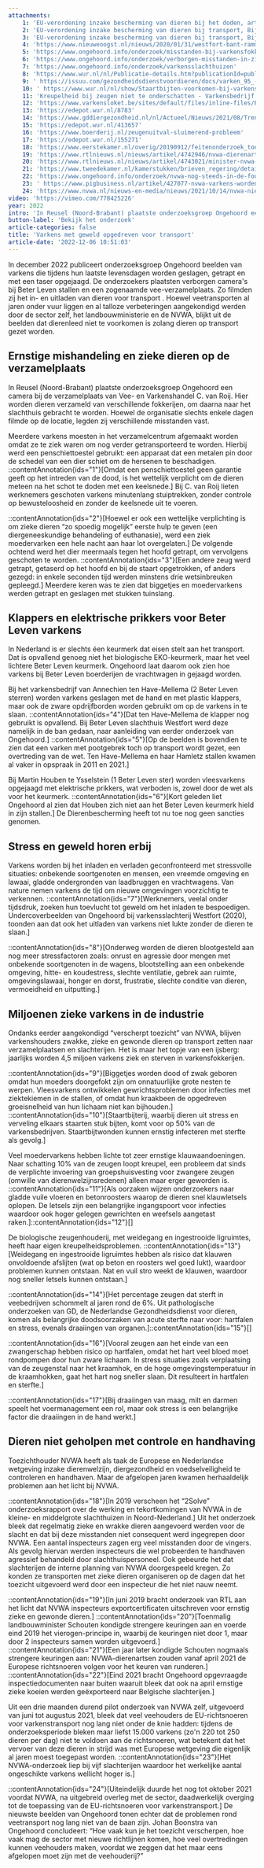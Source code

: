 ```yaml
---
attachments:
    1: 'EU-verordening inzake bescherming van dieren bij het doden, artikel 4, lid 1\nhttps://eur-lex.europa.eu/LexUriServ/LexUriServ.do?uri=OJ%3AL%3A2009%3A303%3A0001%3A0030%3ANL%3APDF\n'
    2: 'EU-verordening inzake bescherming van dieren bij transport, Bijlage 1, hoofdstuk 1,  technische voorschriften, GESCHIKTHEID VOOR VERVOER, punt 4\nhttps://eur-lex.europa.eu/LexUriServ/LexUriServ.do?uri=CELEX%3A32005R0001%3ANL%3AHTML'
    3: 'EU-verordening inzake bescherming van dieren bij transport, Bijlage 1, hoofdstuk 3, Behandeling, punt 1.8 en punt 1.9\nhttps://eur-lex.europa.eu/LexUriServ/LexUriServ.do?uri=CELEX%3A32005R0001%3ANL%3AHTML\n'
    4: 'https://www.nieuweoogst.nl/nieuws/2020/01/31/westfort-bant-rammelaars-na-beelden-ongehoord'
    5: 'https://www.ongehoord.info/onderzoek/misstanden-bij-varkensfokker-die-overheid-adviseert-over-dierenwelzijn\n'
    6: 'https://www.ongehoord.info/onderzoek/verborgen-misstanden-in-zichtstal-houbensteyn'
    7: 'https://www.ongehoord.info/onderzoek/varkensslachthuizen'
    8: 'https://www.wur.nl/nl/Publicatie-details.htm?publicationId=publication-way-343832383434'
    9: ' https://issuu.com/gezondheidsdienstvoordieren/docs/varken_95_-_juni_2020/s/10631758'
    10: ' https://www.wur.nl/nl/show/Staartbijten-voorkomen-bij-varkens.htm'
    11: 'Kreupelheid bij zeugen niet te onderschatten - Varkensbedrijf.nl  \nhttps://www.varkensbedrijf.nl/actueel/kreupelheid-bij-zeugen-niet-te-onderschatten/'
    12: 'https://www.varkensloket.be/sites/default/files/inline-files/Preventie%20van%20klauwproblemen%20bij%20zeugen%20in%20gro.pdf\n'
    13: 'https://edepot.wur.nl/8783'
    14: 'https://www.gddiergezondheid.nl/nl/Actueel/Nieuws/2021/08/Trend-uitval-zeugen'
    15: 'https://edepot.wur.nl/413657'
    16: 'https://www.boerderij.nl/zeugenuitval-sluimerend-probleem'
    17: 'https://edepot.wur.nl/155271'
    18: 'https://www.eerstekamer.nl/overig/20190912/feitenonderzoek_toezichtsketen_en/document'
    19: 'https://www.rtlnieuws.nl/nieuws/artikel/4742946/nvwa-dierenartsen-export-ernstig-zieke-dieren-toe'
    20: 'https://www.rtlnieuws.nl/nieuws/artikel/4743021/minister-nvwa-varkens-controle'
    21: 'https://www.tweedekamer.nl/kamerstukken/brieven_regering/detail?id=2021Z14966&amp;did=2021D32009'
    22: 'https://www.ongehoord.info/onderzoek/nvwa-nog-steeds-in-de-fout'
    23: ' https://www.pigbusiness.nl/artikel/427077-nvwa-varkens-worden-goed-getransporteerd/\n'
    24: 'https://www.nvwa.nl/nieuws-en-media/nieuws/2021/10/14/nvwa-nieuw-sectorprotocol-transportwaardigheid-dieren-van-kracht\n'
video: 'https://vimeo.com/778425226'
year: 2022
intro: 'In Reusel (Noord-Brabant) plaatste onderzoeksgroep Ongehoord een camera bij de verzamelplaats van Vee- en Varkenshandel C. van Roij. Hier worden dieren verzameld van verschillende fokkerijen, om daarna naar het slachthuis gebracht te worden. Hoewel de organisatie slechts enkele dagen filmde op de locatie, legden zij verschillende misstanden vast.'
button-label: 'Bekijk het onderzoek'
article-categories: false
title: 'Varkens met geweld opgedreven voor transport'
article-date: '2022-12-06 10:51:03'
---
```


In december 2022 publiceert onderzoeksgroep Ongehoord beelden van varkens die tijdens hun laatste levensdagen worden geslagen, getrapt en met een taser opgejaagd. De onderzoekers plaatsten verborgen camera's bij Beter Leven stallen en een zogenaamde vee-verzamelplaats. Zo filmden zij het in- en uitladen van dieren voor transport . Hoewel veetransporten al jaren onder vuur liggen en al talloze verbeteringen aangekondigd werden door de sector zelf, het landbouwministerie en de NVWA, blijkt uit de beelden dat dierenleed niet te voorkomen is zolang dieren op transport gezet worden.

## Ernstige mishandeling en zieke dieren op de verzamelplaats

In Reusel (Noord-Brabant) plaatste onderzoeksgroep Ongehoord een camera bij de verzamelplaats van Vee- en Varkenshandel C. van Roij. Hier worden dieren verzameld van verschillende fokkerijen, om daarna naar het slachthuis gebracht te worden. Hoewel de organisatie slechts enkele dagen filmde op de locatie, legden zij verschillende misstanden vast.

Meerdere varkens moesten in het verzamelcentrum afgemaakt worden omdat ze te ziek waren om nog verder getransporteerd te worden. Hierbij werd een penschiettoestel gebruikt: een apparaat dat een metalen pin door de schedel van een dier schiet om de hersenen te beschadigen. ::contentAnnotation{ids="1"}[Omdat een penschiettoestel geen garantie geeft op het intreden van de dood, is het wettelijk verplicht om de dieren meteen na het schot te doden met een keelsnede.] Bij C. van Roij lieten werknemers geschoten varkens minutenlang stuiptrekken, zonder controle op bewusteloosheid en zonder de keelsnede uit te voeren.

::contentAnnotation{ids="2"}[Hoewel er ook een wettelijke verplichting is om zieke dieren “zo spoedig mogelijk” eerste hulp te geven (een diergeneeskundige behandeling of euthanasie), werd een ziek moedervarken een hele nacht aan haar lot overgelaten.] De volgende ochtend werd het dier meermaals tegen het hoofd getrapt, om vervolgens geschoten te worden. ::contentAnnotation{ids="3"}[Een andere zeug werd getrapt, getaserd op het hoofd en bij de staart opgetrokken, of anders gezegd: in enkele seconden tijd werden minstens drie wetsinbreuken gepleegd.] Meerdere keren was te zien dat biggetjes en moedervarkens werden getrapt en geslagen met stukken tuinslang.

## Klappers en elektrische prikkers voor Beter Leven varkens

In Nederland is er slechts éen keurmerk dat eisen stelt aan het transport. Dat is opvallend genoeg niet het biologische EKO-keurmerk, maar het veel lichtere Beter Leven keurmerk. Ongehoord laat daarom ook zien hoe varkens bij Beter Leven boerderijen de vrachtwagen in gejaagd worden.

Bij het varkensbedrijf van Annechien ten Have-Mellema (2 Beter Leven sterren) worden varkens geslagen met de hand en met plastic klappers, maar ook de zware opdrijfborden worden gebruikt om op de varkens in te slaan. ::contentAnnotation{ids="4"}[Dat ten Have-Mellema de klapper nog gebruikt is opvallend. Bij Beter Leven slachthuis Westfort werd deze namelijk in de ban gedaan, naar aanleiding van eerder onderzoek van Ongehoord.] ::contentAnnotation{ids="5"}[Op de beelden is bovendien te zien dat een varken met pootgebrek toch op transport wordt gezet, een overtreding van de wet. Ten Have-Mellema en haar Hamletz stallen kwamen al vaker in opspraak in 2011 en 2021.]

Bij Martin Houben te Ysselstein (1 Beter Leven ster) worden vleesvarkens opgejaagd met elektrische prikkers, wat verboden is, zowel door de wet als voor het keurmerk. ::contentAnnotation{ids="6"}[Kort geleden liet Ongehoord al zien dat Houben zich niet aan het Beter Leven keurmerk hield in zijn stallen.] De Dierenbescherming heeft tot nu toe nog geen sancties genomen.

## Stress en geweld horen erbij

Varkens worden bij het inladen en verladen geconfronteerd met stressvolle situaties: onbekende soortgenoten en mensen, een vreemde omgeving en lawaai, gladde ondergronden van laadbruggen en vrachtwagens. Van nature nemen varkens de tijd om nieuwe omgevingen voorzichtig te verkennen. ::contentAnnotation{ids="7"}[Werknemers, veelal onder tijdsdruk, zoeken hun toevlucht tot geweld om het inladen te bespoedigen. Undercoverbeelden van Ongehoord bij varkensslachterij Westfort (2020), toonden aan dat ook het uitladen van varkens niet lukte zonder de dieren te slaan.]

::contentAnnotation{ids="8"}[Onderweg worden de dieren blootgesteld aan nog meer stressfactoren zoals: onrust en agressie door mengen met onbekende soortgenoten in de wagens, blootstelling aan een onbekende omgeving, hitte- en koudestress, slechte ventilatie, gebrek aan ruimte, omgevingslawaai, honger en dorst, frustratie, slechte conditie van dieren, vermoeidheid en uitputting.]

## Miljoenen zieke varkens in de industrie

Ondanks eerder aangekondigd “verscherpt toezicht” van NVWA, blijven varkenshouders zwakke, zieke en gewonde dieren op transport zetten naar verzamelplaatsen en slachterijen. Het is maar het topje van een ijsberg: jaarlijks worden 4,5 miljoen varkens ziek en sterven in varkensfokkerijen.

::contentAnnotation{ids="9"}[Biggetjes worden dood of zwak geboren omdat hun moeders doorgefokt zijn om onnatuurlijke grote nesten te werpen. Vleesvarkens ontwikkelen gewrichtsproblemen door infecties met ziektekiemen in de stallen, of omdat hun kraakbeen de opgedreven groeisnelheid van hun lichaam niet kan bijhouden.] ::contentAnnotation{ids="10"}[Staartbijterij, waarbij dieren uit stress en verveling elkaars staarten stuk bijten, komt voor op 50% van de varkensbedrijven. Staartbijtwonden kunnen ernstig infecteren met sterfte als gevolg.]

Veel moedervarkens hebben lichte tot zeer ernstige klauwaandoeningen. Naar schatting 10% van de zeugen loopt kreupel, een probleem dat sinds de verplichte invoering van groepshuisvesting voor zwangere zeugen (omwille van dierenwelzijnsredenen) alleen maar erger geworden is. ::contentAnnotation{ids="11"}[Als oorzaken wijzen onderzoekers naar gladde vuile vloeren en betonroosters waarop de dieren snel klauwletsels oplopen. De letsels zijn een belangrijke ingangspoort voor infecties waardoor ook hoger gelegen gewrichten en weefsels aangetast raken.]::contentAnnotation{ids="12"}[]

De biologische zeugenhouderij, met weidegang en ingestrooide ligruimtes, heeft haar eigen kreupelheidsproblemen. ::contentAnnotation{ids="13"}[Weidegang en ingestrooide ligruimtes hebben als risico dat klauwen onvoldoende afslijten (wat op beton en roosters wel goed lukt), waardoor problemen kunnen ontstaan. Nat en vuil stro weekt de klauwen, waardoor nog sneller letsels kunnen ontstaan.]

::contentAnnotation{ids="14"}[Het percentage zeugen dat sterft in veebedrijven schommelt al jaren rond de 6%. Uit pathologische onderzoeken van GD, de Nederlandse Gezondheidsdienst voor dieren, komen als belangrijke doodsoorzaken van acute sterfte naar voor: hartfalen en stress, evenals draaiingen van organen.]::contentAnnotation{ids="15"}[]

::contentAnnotation{ids="16"}[Vooral zeugen aan het einde van een zwangerschap hebben risico op hartfalen, omdat het hart veel bloed moet rondpompen door hun zware lichaam. In stress situaties zoals verplaatsing van de zeugenstal naar het kraamhok, en de hoge omgevingstemperatuur in de kraamhokken, gaat het hart nog sneller slaan. Dit resulteert in hartfalen en sterfte.]

::contentAnnotation{ids="17"}[Bij draaiingen van maag, milt en darmen speelt het voermanagement een rol, maar ook stress is een belangrijke factor die draaiingen in de hand werkt.]

## Dieren niet geholpen met controle en handhaving

Toezichthouder NVWA heeft als taak de Europese en Nederlandse wetgeving inzake dierenwelzijn, diergezondheid en voedselveiligheid te controleren en handhaven. Maar de afgelopen jaren kwamen herhaaldelijk problemen aan het licht bij NVWA.

::contentAnnotation{ids="18"}[In 2019 verscheen het “2Solve” onderzoeksrapport over de werking en tekortkomingen van NVWA in de kleine- en middelgrote slachthuizen in Noord-Nederland.] Uit het onderzoek bleek dat regelmatig zieke en wrakke dieren aangevoerd werden voor de slacht en dat bij deze misstanden niet consequent werd ingegrepen door NVWA. Een aantal inspecteurs zagen erg veel misstanden door de vingers. Als gevolg hiervan werden inspecteurs die wel probeerden te handhaven agressief behandeld door slachthuispersoneel. Ook gebeurde het dat slachterijen de interne planning van NVWA doorgespeeld kregen. Zo konden ze transporten met zieke dieren organiseren op de dagen dat het toezicht uitgevoerd werd door een inspecteur die het niet nauw neemt.

::contentAnnotation{ids="19"}[In juni 2019 bracht onderzoek van RTL aan het licht dat NVWA inspecteurs exportcertificaten uitschreven voor ernstig zieke en gewonde dieren.] ::contentAnnotation{ids="20"}[Toenmalig landbouwminister Schouten kondigde strengere keuringen aan en voerde eind 2019 het vierogen-principe in, waarbij de keuringen niet door 1, maar door 2 inspecteurs samen worden uitgevoerd.] ::contentAnnotation{ids="21"}[Een jaar later kondigde Schouten nogmaals strengere keuringen aan: NVWA-dierenartsen zouden vanaf april 2021 de Europese richtsnoeren volgen voor het keuren van runderen.] ::contentAnnotation{ids="22"}[Eind 2021 bracht Ongehoord opgevraagde inspectiedocumenten naar buiten waaruit bleek dat ook na april ernstige zieke koeien werden geëxporteerd naar Belgische slachterijen.]

Uit een drie maanden durend pilot onderzoek van NVWA zelf, uitgevoerd van juni tot augustus 2021, bleek dat veel veehouders de EU-richtsnoeren voor varkenstransport nog lang niet onder de knie hadden: tijdens de onderzoeksperiode bleken maar liefst 15.000 varkens (zo'n 220 tot 250 dieren per dag) niet te voldoen aan de richtsnoeren, wat betekent dat het vervoer van deze dieren in strijd was met Europese wetgeving die eigenlijk al jaren moest toegepast worden. ::contentAnnotation{ids="23"}[Het NVWA-onderzoek liep bij vijf slachterijen waardoor het werkelijke aantal ongeschikte varkens wellicht hoger is.]

::contentAnnotation{ids="24"}[Uiteindelijk duurde het nog tot oktober 2021 voordat NVWA, na uitgebreid overleg met de sector, daadwerkelijk overging tot de toepassing van de EU-richtsnoeren voor varkenstransport.] De nieuwste beelden van Ongehoord tonen echter dat de problemen rond veetransport nog lang niet van de baan zijn. Johan Boonstra van Ongehoord concludeert: “Hoe vaak kun je het toezicht verscherpen, hoe vaak mag de sector met nieuwe richtlijnen komen, hoe veel overtredingen kunnen veehouders maken, voordat we zeggen dat het maar eens afgelopen moet zijn met de veehouderij?”
